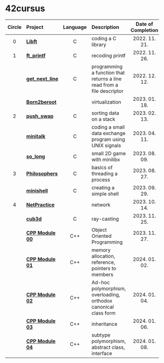 # 42cursus

| Circle | Project                                | Language | Description                                          | Date of Completion |
| :----: | :------------------------------------- | :------: | :----------------------------------------------- | :----------------: |
|   0    | [**Libft**](./00_libft)                 |    C     | coding a C library               |   2022. 11. 21.    |
|   1    | [**ft_printf**](./01_ft_printf)         |    C     | recoding printf |   2022. 11. 26.    |
|        | [**get_next_line**](./01_get_next_line) |    C     | programming a function that returns a line read from a file descriptor |   2022. 12. 12.    |
|        | [**Born2beroot**]()                     |         | virtualization              |   2023. 01. 18.    |
|   2    | [**push_swap**](./02_push_swap)         |    C     | sorting data on a stack     |   2023. 02. 13.    |
|        | [**minitalk**](./02_minitalk)         |    C     | coding a small data exchange program using UNIX signals     |   2023. 04. 11.    |
|        | [**so_long**](./02_so_long)         |    C     | small 2D game with minilibx     |   2023. 08. 09.    |
|   3    | [**Philosophers**](./03_philosophers)     |    C     | basics of threading a process        |   2023. 08. 27.    |
|        | [**minishell**](https://github.com/jiyuneel/minishell)     |    C     | creating a simple shell         |   2023. 09. 29.    |
|   4    | [**NetPractice**]()                     |         | network  |   2023. 10. 14.    |
|        | [**cub3d**](https://github.com/jiyuneel/cub3D)        |    C     | ray-casting |   2023. 11. 25.    |
|        | [**CPP Module 00**](./04_cpp_00)        |    C++     | Object Oriented Programming |   2023. 11. 27.    |
|        | [**CPP Module 01**](./04_cpp_01)        |    C++     | memory allocation, reference, pointers to members |   2024. 01. 02.    |
|        | [**CPP Module 02**](./04_cpp_02)        |    C++     | Ad-hoc polymorphism, overloading, orthodox canonical class form |   2024. 01. 04.    |
|        | [**CPP Module 03**](./04_cpp_03)        |    C++     | inheritance |   2024. 01. 06.    |
|        | [**CPP Module 04**](./04_cpp_04)        |    C++     | subtype polymorphism, abstract class, interface |   2024. 01. 08.    |
